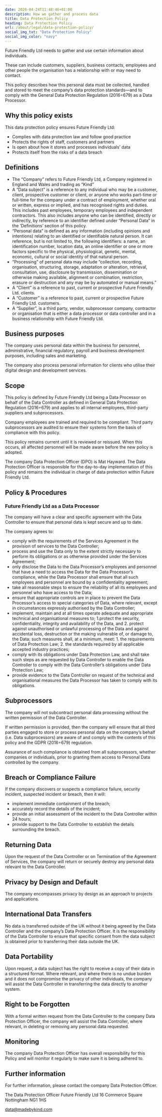 ```yaml
---
date: 2020-04-24T11:48:46+01:00
description: How we gather and process data
title: Data Protection Policy
heading: Data Protection Policy
url: /about/legal/data-protection-policy/
social_img_txt: "Data Protection Policy"
social_img_color: "navy"
---
```


Future Friendly Ltd needs to gather and use certain information about individuals.

These can include customers, suppliers, business contacts, employees and other people the organisation has a relationship with or may need to contact.

This policy describes how this personal data must be collected, handled and stored to meet the company’s data protection standards—and to comply with the General Data Protection Regulation (2016÷679) as a Data Processor.

## Why this policy exists

This data protection policy ensures Future Friendly Ltd:

* Complies with data protection law and follow good practice
* Protects the rights of staff, customers and partners
* Is open about how it stores and processes individuals’ data
* Protects itself from the risks of a data breach

## Definitions

* The “Company” refers to Future Friendly Ltd, a Company registered in England and Wales and trading as “Kind”
* A “Data subject” is a reference to any individual who may be a customer, client, prospective customer or client, or anyone who works part-time or full-time for the company under a contract of employment, whether oral or written, express or implied, and has recognised rights and duties. This includes past employees, temporary employees and independent contractors. This also includes anyone who can be identified, directly or indirectly, by reference to an identifier defined under “Personal Data” in the ‘Definitions’ section of this policy.
* “Personal data” is defined as any information (including opinions and intentions) relating to an identified or identifiable natural person. It can reference, but is not limited to, the following identifiers: a name, an identification number, location data, an online identifier or one or more factors specific to the physical, physiological, genetic, mental, economic, cultural or social identity of that natural person.
* “Processing” of personal data may include “collection, recording, organisation, structuring, storage, adaptation or alteration, retrieval, consultation, use, disclosure by transmission, dissemination or otherwise making available, alignment or combination, restriction, erasure or destruction and any may be by automated or manual means.”
* A “Client” is a reference to past, current or prospective Future Friendly Ltd. clients.
* A “Customer” is a reference to past, current or prospective Future Friendly Ltd. customers.
* A “Supplier”, is a third party, vendor, subprocessor company, contractor or organisation that is either a data processor or data controller and in a business relationship with Future Friendly Ltd.

## Business purposes

The company uses personal data within the business for personnel, administrative, financial regulatory, payroll and business development purposes, including sales and marketing.

The company also process personal information for clients who utilise their digital design and development services.

## Scope

This policy is defined by Future Friendly Ltd being a Data Processor on behalf of the Data Controller as defined in General Data Protection Regulation (2016÷679) and applies to all internal employees, third-party suppliers and subprocessors.

Company employees are trained and required to be compliant. Third party subprocessors are audited to ensure their systems form the basis of compliance with this policy.

This policy remains current until it is reviewed or reissued. When this occurs, all affected personnel will be made aware before the new policy is adopted.

The company Data Protection Officer (DPO) is Mat Hayward. The Data Protection Officer is responsible for the day-to-day implementation of this policy and remains the individual in charge of data protection within Future Friendly Ltd.

## Policy & Procedures

### Future Friendly Ltd as a Data Processor

The company will have a clear and specific agreement with the Data Controller to ensure that personal data is kept secure and up to date.

The company agrees to:

* comply with the requirements of the Services Agreement in the provision of services to the Data Controller;
* process and use the Data only to the extent strictly necessary to perform its obligations or as otherwise provided under the Services Agreement;
* only disclose the Data to the Data Processor’s employees and personnel that have a need to access the Data for the Data Processor’s compliance, while the Data Processor shall ensure that all such employees and personnel are bound by a confidentiality agreement;
* take all reasonable steps to ensure the reliability of all its employees and personnel who have access to the Data;
* ensure that appropriate controls are in place to prevent the Data Processor’s access to special categories of Data, where relevant, except in circumstances expressly authorised by the Data Controller;
* implement, maintain and at all times operate adequate and appropriate technical and organisational measures to;
    1.protect the security, confidentiality, integrity and availability of the Data, and
    2. protect against unauthorised or unlawful processing of the Data and against accidental loss, destruction or the making vulnerable of, or damage to, the Data; such measures shall, at a minimum, meet:
        1. the requirements of Data Protection Law;
        2. the standards required by all applicable accepted industry practices;
* comply with its obligations under Data Protection Law, and shall take such steps as are requested by Data Controller to enable the Data Controller to comply with the Data Controller’s obligations under Data Protection Law;
* provide evidence to the Data Controller on request of the technical and organisational measures the Data Processor has taken to comply with its obligations.

## Subprocessors

The company will not subcontract personal data processing without the written permission of the Data Controller.

If written permission is provided, then the company will ensure that all third parties engaged to store or process personal data on the company’s behalf (i.e. Data subprocessors) are aware of and comply with the contents of this policy and the GDPR (2016÷679) regulation.

Assurance of such compliance is obtained from all subprocessors, whether companies or individuals, prior to granting them access to Personal Data controlled by the company.

## Breach or Compliance Failure

If the company discovers or suspects a compliance failure, security incident, suspected incident or breach, then it will:

* implement immediate containment of the breach;
* accurately record the details of the incident;
* provide an initial assessment of the incident to the Data Controller within 24 hours;
* provide support to the Data Controller to establish the details surrounding the breach.

## Returning Data

Upon the request of the Data Controller or on Termination of the Agreement of Services, the company will return or securely destroy any personal data relevant to the Data Controller.

## Privacy by Design and Default

The company encompasses privacy by design as an approach to projects and applications.

## International Data Transfers

No data is transferred outside of the UK without it being agreed by the Data Controller and the company’s Data Protection Officer. It is the responsibility of the Data Controller to ensure that specific consent from the data subject is obtained prior to transferring their data outside the UK.

## Data Portability

Upon request, a data subject has the right to receive a copy of their data in a structured format. Where relevant, and where there is no undue burden and it does not compromise the privacy of other individuals, the company will assist the Data Controller in transferring the data directly to another system.

## Right to be Forgotten

With a formal written request from the Data Controller to the company Data Protection Officer, the company will assist the Data Controller, where relevant, in deleting or removing any personal data requested.

## Monitoring

The company Data Protection Officer has overall responsibility for this Policy and will monitor it regularly to make sure it is being adhered to.

## Further information

For further information, please contact the company Data Protection Officer.

The Data Protection Officer
Future Friendly Ltd
16 Commerce Square
Nottingham
NG1 1HS

[data@madebykind.com](mailto:data@madebykind.com)
